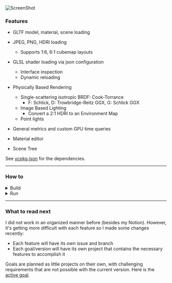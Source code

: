 ![ScreenShot](https://drive.google.com/uc?export=view&id=1P4RQFhDjnaFaes-Lgcotvu9DJII12MQI)

### Features

- GLTF model, material, scene loading
- JPEG, PNG, HDRI loading
  - Supports 1:6, 6:1 cubemap layouts
- GLSL shader loading via json configuration
  - Interface inspection
  - Dynamic reloading

- Physically Based Rendering
  - Single-scattering isotropic BRDF: Cook-Torrance
    - F: Schlick, D: Trowbridge-Reitz GGX, G: Schlick GGX
  - Image Based Lighting
    - Convert a 2:1 HDRI to an Environment Map
  - Point lights

- General metrics and custom GPU time queries
- Material editor
- Scene Tree


See [vcpkg.json](./vcpkg.json) for the dependencies.

----


### How to

<details><summary>Build</summary>

Prefer cloning the repository with `--single-branch` to reduce size (some branches have assets).

Setup vcpkg inside the build folder
```
cd path/to/clone
mkdir build
cd build
git clone --single-branch https://github.com/Microsoft/vcpkg.git
```

Now you can open the project with CLion and everything should be fine.
**Or**, you can generate the project with cmake presets `Debug` or `RelWithDebInfo` (_both require Ninja_)
```
cd path/to/clone
cmake --preset=Debug
```
> **Note**
I only use the Debug profile and run with the debugger because I disabled many features so that it is _almost_ the same performance.
Main advantages of Debug profile are: code is not optimized away (line by line debugging), asserts are caught by the debugger (easily investigable).

> **Warning**
Currently only x64 architecture is supported (because its the only one I have access to).
To build with MSVC, run the commands in a `x64 Native Tools Command Prompt`.

And build with
```
cd path/to/clone
cmake --build --preset=Debug
```

</details>


<details><summary>Run</summary>

Provide paths to the `projects/editor` and `projects/development` folders as the command line arguments.
(I prefer absolute paths to prevent any _current working directory_ differences between compilers).

GLTF assets are excluded from git because of their size (except `projects/editor/models`). To load your own, edit the `projects/development/assets.json`.
HDRIs and Envmaps are also excluded for the same reason. You can load an HDRI and use the Envmap Baker in the editor.

You can download the assets I used from [here](https://drive.google.com/drive/folders/1LU5GHVmfd7sNY9ECnvMjL3NwSL50dnun).

</details>

----


### What to read next

I did not work in an organized manner before (besides my Notion).
However, it's getting more difficult with each feature so I made some changes recently:
- Each feature will have its own issue and branch
- Each goal/version will have its own project that contains the necessary features to accomplish it

Goals are planned as little projects on their own, with challenging requirements that are not possible with the current version.
Here is the [active goal](https://github.com/bekorn/GoodEnoughRenderer/issues/2).
